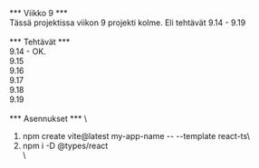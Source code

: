*** Viikko 9 ***
\
Tässä projektissa viikon 9 projekti kolme. Eli tehtävät 9.14 - 9.19\
\
*** Tehtävät ***
\
9.14 - OK.\
9.15 \
9.16\
9.17\
9.18\
9.19\
\
*** Asennukset ***
\
1. npm create vite@latest my-app-name -- --template react-ts\
2. npm i -D @types/react\
\